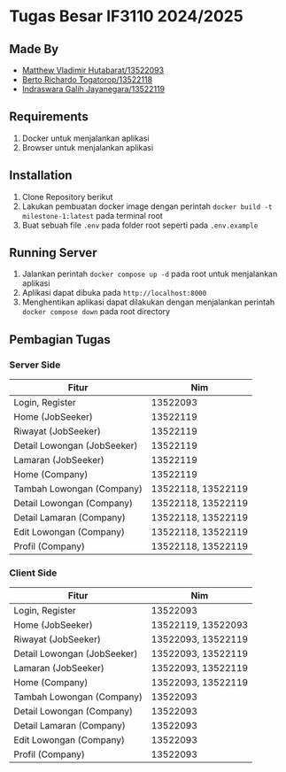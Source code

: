 # Tugas Besar IF3110 2024/2025

## Made By
- [Matthew Vladimir Hutabarat/13522093](https://github.com/NgokNgok04) 
- [Berto Richardo Togatorop/13522118](https://github.com/BertoRichardo) 
- [Indraswara Galih Jayanegara/13522119](https://github.com/Indraswara) 

## Requirements
1. Docker untuk menjalankan aplikasi 
2. Browser untuk menjalankan aplikasi

## Installation
1. Clone Repository berikut 
2. Lakukan pembuatan docker image dengan perintah `docker build -t milestone-1:latest` pada terminal root 
3. Buat sebuah file `.env` pada folder root seperti pada `.env.example`

## Running Server
1. Jalankan perintah `docker compose up -d` pada root untuk menjalankan aplikasi 
2. Aplikasi dapat dibuka pada `http://localhost:8000`
3. Menghentikan aplikasi dapat dilakukan dengan menjalankan perintah `docker compose down` pada root directory 

## Pembagian Tugas
### Server Side 
| Fitur                | Nim      |
|----------------------|----------|
| Login, Register      | 13522093 |
| Home (JobSeeker)     | 13522119 | 
| Riwayat (JobSeeker)  | 13522119 | 
| Detail Lowongan (JobSeeker) | 13522119 | 
| Lamaran (JobSeeker)  | 13522119 | 
| Home (Company)       | 13522119 | 
| Tambah Lowongan (Company) | 13522118, 13522119 | 
| Detail Lowongan (Company) | 13522118, 13522119 | 
| Detail Lamaran (Company) | 13522118, 13522119 | 
| Edit Lowongan (Company) | 13522118, 13522119 | 
| Profil (Company) | 13522118, 13522119 | 

### Client Side
| Fitur                | Nim      |
|----------------------|----------|
| Login, Register      | 13522093 |
| Home (JobSeeker)     | 13522119, 13522093 | 
| Riwayat (JobSeeker)  | 13522093, 13522119 | 
| Detail Lowongan (JobSeeker) | 13522093, 13522119 | 
| Lamaran (JobSeeker)  | 13522093, 13522119 | 
| Home (Company)       | 13522093, 13522119 | 
| Tambah Lowongan (Company) | 13522093 | 
| Detail Lowongan (Company) |  13522093 | 
| Detail Lamaran (Company) | 13522093 | 
| Edit Lowongan (Company) | 13522093 | 
| Profil (Company) | 13522093 | 